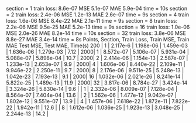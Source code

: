  section = 1 train loss: 8.6e-07   MSE 5.1e-07 MAE 5.9e-04 time = 10s
 section = 2 train loss: 2.4e-06   MSE 1.2e-13 MAE 2.6e-07 time = 9s
 section = 4 train loss: 1.6e-06   MSE 8.4e-22 MAE 2.1e-11 time = 9s
 section = 8 train loss: 2.2e-06   MSE 9.5e-25 MAE 5.2e-13 time = 9s
 section = 16 train loss: 1.0e-06   MSE 2.0e-26 MAE 8.2e-14 time = 10s
 section = 32 train loss: 3.8e-06   MSE 8.8e-27 MAE 3.4e-14 time = 8s
Points, Section, Train Loss, Train MSE, Train MAE  Test MSE, Test MAE,  Time(s)
200 | 1 | 2.117e-6    | 1.198e-06 | 1.459e-03 | 1.636e-06 | 1.279e-03 | 7.12 |
2000| 1 | 8.572e-07 | 5.106e-07 | 5.931e-04 | 5.088e-07 | 5.898e-04 | 10.7 |
2000| 2 | 2.414e-06 | 1.154e-13 | 2.587e-07 | 1.233e-13 | 2.653e-07 | 9.9 |
2000| 4 | 1.606e-06 | 8.440e-22 | 2.109e-11 | 9.946e-22 | 2.250e-11 | 9.7 |
2000| 8 | 2.176e-06 | 9.511e-25 | 5.248e-13 | 1.042e-23 | 7.193e-13 | 9.1 |
2000| 16 | 1.032e-06 | 2.021e-26 | 8.241e-14 | 5.822e-25 | 1.489e-13 | 11.9 |
2000| 32 | 3.817e-06 | 8.784e-27 | 3.424e-14 | 3.324e-26 | 5.830e-14 | 9.6 |
| 1 | 2.332e-06 | 8.009e-07 | 7.128e-04 | 8.564e-07 | 7.404e-04 | 13.6 |
| 2 | 1.562e-06 | 1.477e-12 | 9.042e-07 | 1.802e-12 | 9.551e-07 | 13.9 |
| 4 | 1.457e-06 | 7.618e-22 | 1.872e-11 | 7.822e-22 | 1.942e-11 | 12.6 |
| 8 | 1.612e-06 | 1.036e-25 | 1.923e-13 | 3.048e-25 | 2.244e-13 | 14.2 |
